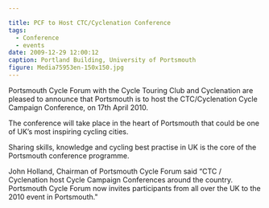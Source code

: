 ```yaml
---

title: PCF to Host CTC/Cyclenation Conference
tags:
  - Conference
  - events
date: 2009-12-29 12:00:12
caption: Portland Building, University of Portsmouth
figure: Media75953en-150x150.jpg
---
```


Portsmouth Cycle Forum with the Cycle Touring Club and Cyclenation are pleased to announce that Portsmouth is to host the CTC/Cyclenation Cycle Campaign Conference, on 17th April 2010.

The conference will take place in the heart of Portsmouth that could be one of UK’s most inspiring cycling cities.

Sharing skills, knowledge and cycling best practise in UK is the core of the Portsmouth conference programme.

John Holland, Chairman of Portsmouth Cycle Forum said “CTC / Cyclenation host Cycle Campaign Conferences around the country. Portsmouth Cycle Forum now invites participants from all over the UK to the 2010 event in Portsmouth."
